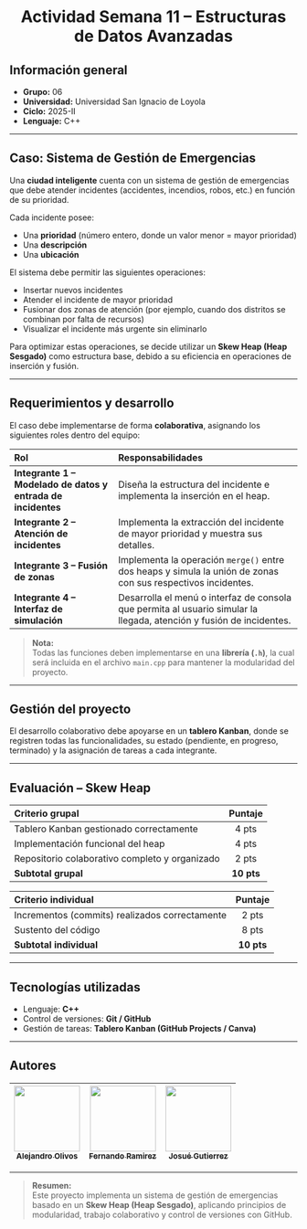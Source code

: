 <h1 align="center"> Actividad Semana 11 – Estructuras de Datos Avanzadas</h1>

## Información general
- **Grupo:** 06  
- **Universidad:** Universidad San Ignacio de Loyola  
- **Ciclo:** 2025-II  
- **Lenguaje:** C++

---

## Caso: Sistema de Gestión de Emergencias
Una **ciudad inteligente** cuenta con un sistema de gestión de emergencias que debe atender incidentes (accidentes, incendios, robos, etc.) en función de su prioridad.  

Cada incidente posee:
- Una **prioridad** (número entero, donde un valor menor = mayor prioridad)  
- Una **descripción**  
- Una **ubicación**

El sistema debe permitir las siguientes operaciones:
- Insertar nuevos incidentes  
- Atender el incidente de mayor prioridad  
- Fusionar dos zonas de atención (por ejemplo, cuando dos distritos se combinan por falta de recursos)  
- Visualizar el incidente más urgente sin eliminarlo  

Para optimizar estas operaciones, se decide utilizar un **Skew Heap (Heap Sesgado)** como estructura base, debido a su eficiencia en operaciones de inserción y fusión.

---

## Requerimientos y desarrollo
El caso debe implementarse de forma **colaborativa**, asignando los siguientes roles dentro del equipo:

| Rol | Responsabilidades |
| :-- | :---------------- |
| **Integrante 1 – Modelado de datos y entrada de incidentes** | Diseña la estructura del incidente e implementa la inserción en el heap. |
| **Integrante 2 – Atención de incidentes** | Implementa la extracción del incidente de mayor prioridad y muestra sus detalles. |
| **Integrante 3 – Fusión de zonas** | Implementa la operación `merge()` entre dos heaps y simula la unión de zonas con sus respectivos incidentes. |
| **Integrante 4 – Interfaz de simulación** | Desarrolla el menú o interfaz de consola que permita al usuario simular la llegada, atención y fusión de incidentes. |

> **Nota:**  
> Todas las funciones deben implementarse en una **librería (`.h`)**, la cual será incluida en el archivo `main.cpp` para mantener la modularidad del proyecto.

---

## Gestión del proyecto
El desarrollo colaborativo debe apoyarse en un **tablero Kanban**, donde se registren todas las funcionalidades, su estado (pendiente, en progreso, terminado) y la asignación de tareas a cada integrante.

---

## Evaluación – Skew Heap

| Criterio grupal | Puntaje |
| :--------------- | :------: |
| Tablero Kanban gestionado correctamente | 4 pts |
| Implementación funcional del heap | 4 pts |
| Repositorio colaborativo completo y organizado | 2 pts |
| **Subtotal grupal** | **10 pts** |

| Criterio individual | Puntaje |
| :------------------- | :------: |
| Incrementos (commits) realizados correctamente | 2 pts |
| Sustento del código | 8 pts |
| **Subtotal individual** | **10 pts** |

---

## Tecnologías utilizadas
- Lenguaje: **C++**
- Control de versiones: **Git / GitHub**
- Gestión de tareas: **Tablero Kanban (GitHub Projects / Canva)**

---

## Autores

| [<img src="https://avatars.githubusercontent.com/u/150409535?v=4" width=115><br><sub>Alejandro Olivos</sub>](https://github.com/SolidDogor) | [<img src="https://avatars.githubusercontent.com/u/133799723?v=4" width=115><br><sub>Fernando Ramirez</sub>](https://github.com/Fernando270-11) | [<img src="https://avatars.githubusercontent.com/u/159731087?v=4" width=115><br><sub>Josué Gutierrez</sub>](https://github.com/jussepe06) |
| :---: | :---: | :---: |

---

> **Resumen:**  
> Este proyecto implementa un sistema de gestión de emergencias basado en un **Skew Heap (Heap Sesgado)**, aplicando principios de modularidad, trabajo colaborativo y control de versiones con GitHub.
